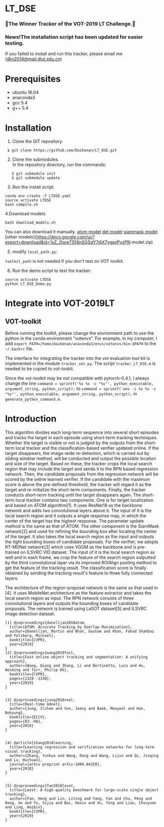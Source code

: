 # LT_DSE

### :star2:The Winner Tracker of the VOT-2019 LT Challenge.:star2: 
### News!The installation script has been updated for easier testing.

If you failed to install and run this tracker, please email me (<dkn2014@mail.dlut.edu.cn>)

# Prerequisites

* ubuntu 16.04
* anaconda3
* gcc 5.4
* g++ 5.4
# Installation
1. Clone the GIT repository:
```
 $ git clone https://github.com/Daikenan/LT_DSE.git
```
2. Clone the submodules.  
   In the repository directory, run the commands:
```
   $ git submodule init  
   $ git submodule update
```
3. Run the install script. 
```
conda env create -f LTDSE.yaml
source activate LTDSE
bash compile.sh
```
4.Download models
```
bash download_models.sh
```
You can also download it manually.
[atom model](https://docs.google.com/uc?export=download&id=1VNyr-Ds0khjM0zaq6lU-xfY74-iWxBvU)
[det model](https://s3.ap-northeast-2.amazonaws.com/open-mmlab/mmdetection/models/faster_rcnn_r50_fpn_1x_20181010-3d1b3351.pth)
[siammask model](http://www.robots.ox.ac.uk/~qwang/SiamMask_VOT_LD.pth)
[other models](https://docs.google.com/uc?export=download&id=1sZ_j5sre7356nSGSdY7djX7ygpxPyzPN model.zip)

5. modify ``local_path.py``:

``toolkit_path`` is not needed if you don't test on VOT toolkit.

6. Run the demo script to test the tracker:
```
source activate LTDSE
python LT_DSE_Demo.py
```

# Integrate into VOT-2019LT

## VOT-toolkit
Before running the toolkit, please change the environment path to use the python in the conda environment "votenvs".
For example, in my computer, I add  `export PATH=/home/daikenan/anaconda3/envs/votenvs/bin:$PATH` to the `~/.bashrc` file.  

The interface for integrating the tracker into the vot evaluation tool kit is implemented in the module `tracker_vot.py`. The script `tracker_LT_DSE.m` is needed to be copied to vot-tookit. 

Since the vot-toolkit may be not compatible with pytorch-0.4.1, I always change the line  `command = sprintf('%s %s -c "%s"', python_executable, argument_string, python_script);` to `command = sprintf('env -i %s %s -c "%s"', python_executable, argument_string, python_script);` in `generate_python_command.m`. 

# Introduction
This algorithm divides each long-term sequence into several short episodes and tracks the target in each episode using short-term tracking techniques. Whether the target is visible or not is judged by the outputs from the short-term local tracker and the classification-based verifier updated online. If the target disappears, the image-wide re-detection, which is carried out by sliding window method, will be conducted and output the possible location and size of the target. Based on these, the tracker crops the local search region that may include the target and sends it to the RPN based regression network. Then, the candidate proposals from the regression network will be scored by the online learned verifier. If the candidate with the maximum score is above the pre-defined threshold, the tracker will regard it as the target and re-initialize the short-term components. Finally, the tracker conducts short-term tracking until the target disappears again. 
The short-term local tracker contains two components. One is for target localization and based on ATOM algorithm[1]. It uses ResNet18 as the backbone network and adds two convolutional layers above it. The input of it is the local search region and it outputs a single response map, in which the center of the target has the highest response. The parameter update method is the same as that of ATOM. The other component is the SiamMask network[2] and used for refining the bounding box after locating the center of the target. It also takes the local search region as the input and outputs the tight bounding boxes of candidate proposals. 
For the verifier, we adopts RT-MDNet network[3] which uses VGGM as the backbone and is pre-trained on ILSVRC VID dataset. The input of it is the local search region as well and in each frame, we crop the feature of the search region outputted by the third convolutional layer via its improved ROIAlign pooling method to get the feature of the tracking result. The classification score is finally obtained by sending the tracking result's feature to three fully connected layers. 

The architecture of the region-proposal network is the same as that used in [4]. It uses MobileNet architecture as the feature extractor and takes the local search region as input. The RPN network consists of three convolutional layers and outputs the bounding boxes of candidate proposals. The network is trained using LaSOT dataset[5] and ILSVRC image detection dataset. 
```
[1] @inproceedings{danelljan2018atom,
  title={ATOM: Accurate Tracking by Overlap Maximization},
  author={Danelljan, Martin and Bhat, Goutam and Khan, Fahad Shahbaz and Felsberg, Michael},
  booktitle={CVPR},
  year={2019}
}
[2] @inproceedings{wang2019fast,
  title={Fast online object tracking and segmentation: A unifying approach},
  author={Wang, Qiang and Zhang, Li and Bertinetto, Luca and Hu, Weiming and Torr, Philip HS},
  booktitle={CVPR},
  pages={1328--1338},
  year={2019}
}


[3] @inproceedings{jung2018real,
  title={Real-time mdnet},
  author={Jung, Ilchae and Son, Jeany and Baek, Mooyeol and Han, Bohyung},
  booktitle={ECCV},
  pages={83--98},
  year={2018}
}


[4] @article{zhang2018learning,
  title={Learning regression and verification networks for long-term visual tracking},
  author={Zhang, Yunhua and Wang, Dong and Wang, Lijun and Qi, Jinqing and Lu, Huchuan},
  journal={arXiv preprint arXiv:1809.04320},
  year={2018}
}


[5] @inproceedings{fan2018lasot,
  title={Lasot: A high-quality benchmark for large-scale single object tracking},
  author={Fan, Heng and Lin, Liting and Yang, Fan and Chu, Peng and Deng, Ge and Yu, Sijia and Bai, Hexin and Xu, Yong and Liao, Chunyuan and Ling, Haibin},
  booktitle={CVPR},
  year={2019}
}
```
